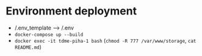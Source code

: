 # Environment deployment

- /.env_template --> /.env
- `docker-compose up --build`
- `docker exec -it tdme-piha-1 bash`
(`chmod -R 777 /var/www/storage`, `cat README.md`)
